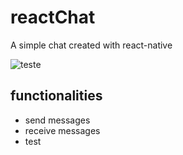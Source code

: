 # reactChat

A simple chat created with react-native


![teste](https://github.com/guilhermeguerra4/reactChat/blob/master/src/assets/imgs/settings.jpg?raw=true)


##  functionalities

- send messages
- receive messages
- test
